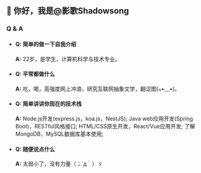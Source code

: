## 👋 你好，我是@影歌Shadowsong

### Q & A
- #### Q: 简单的做一下自我介绍
  **A:** 22岁，是学生，计算机科学与技术专业。

- #### Q: 平常都做什么
  **A:** 吃，喝，高强度网上冲浪，研究互联网抽象文学，翻涩图(๑•﹏•)。

- #### Q: 简单讲讲你现在的技术栈
  **A:** Node.js开发(express.js，koa.js，NestJS); Java web应用开发(Spring Boot)，RESTful风格接口; HTML/CSS原生开发，React/Vue应用开发; 了解MongoDB，MySQL数据库基本使用;

- #### Q: 随便说点什么
  **A:** 太弱小了，没有力量（；´д｀）ゞ  
